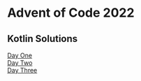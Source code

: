 # Advent of Code 2022
## Kotlin Solutions
[Day One](Kotlin/src/main/kotlin/Days/DayOne.kt)  
[Day Two](Kotlin/src/main/kotlin/Days/DayTwo.kt)  
[Day Three](Kotlin/src/main/kotlin/Days/DayThree.kt)  
